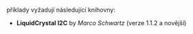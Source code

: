 příklady vyžadují následující knihovny:
- **LiquidCrystal I2C** by *Marco Schwartz* (verze 1.1.2 a novější)

